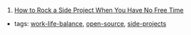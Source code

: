 1. [How to Rock a Side Project When You Have No Free Time](http://www.stackoverflow.blog/code-for-a-living/how-to-rock-a-side-project-when-you-have-no-free-time)
  * tags: [work-life-balance](tags/work-life-balance.md), [open-source](tags/open-source.md), [side-projects](tags/side-projects.md)
